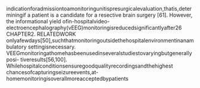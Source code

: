 indicationforadmissiontoamonitoringunitispresurgicalevaluation,thatis,determiningif
a patient is a candidate for a resective brain surgery [61]. However, the informational yield
ofin-hospitalvideo-electroencephalography(vEEG)monitoringisreducedsignificantlyafter26 CHAPTER2. RELATEDWORK
onlyafewdays[50],suchthatmonitoringoutsidethehospitalenvironmentinanambulatory
settingisnecessary.
VEEGmonitoringathomehasbeenusedinseveralstudiestovaryingbutgenerallyposi-
tiveresults[56,100]. Whilehospitalconditionsensuregoodqualityrecordingsandthehighest
chancesofcapturingseizureevents,at-homemonitoringisoverallmoreacceptedbypatients
